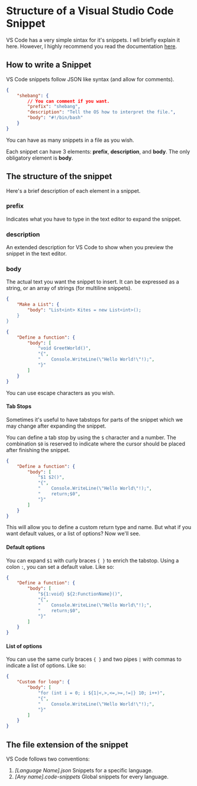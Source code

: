 # Structure of a Visual Studio Code Snippet

VS Code has a very simple sintax for it's snippets. I wll briefly explain it
here. However, I highly recommend you read the documentation
[here](https://code.visualstudio.com/docs/editor/userdefinedsnippets).

## How to write a Snippet
VS Code snippets follow JSON like syntax (and allow for comments).

```json
{
    "shebang": {
        // You can comment if you want.
        "prefix": "shebang",
        "description": "Tell the OS how to interpret the file.",
        "body": "#!/bin/bash"
    }
}
```

You can have as many snippets in a file as you wish.

Each snippet can have 3 elements: **prefix**, **description**, and **body**.
The only obligatory element is **body**.

## The structure of the snippet

Here's a brief description of each element in a snippet.

### prefix

Indicates what you have to type in the text editor to expand the snippet.

### description

An extended description for VS Code to show when you preview the snippet in
the text editor.

### body

The actual text you want the snippet to insert. It can be expressed as a
string, or an array of strings (for multiline snippets).

```json
{
    "Make a List": {
        "body": "List<int> Kites = new List<int>();
    }
}
```

```json
{
    "Define a function": {
        "body": [
            "void GreetWorld()",
            "{",
            "    Console.WriteLine(\"Hello World!\"!);",
            "}"
        ]
    }
}
```

You can use escape characters as you wish.

#### Tab Stops

Sometimes it's useful to have tabstops for parts of the snippet which we may
change after expanding the snippet.

You can define a tab stop by using the `$` character and a number. The
combination `$0` is reserved to indicate where the cursor should be placed
after finishing the snippet.

```json
{
    "Define a function": {
        "body": [
            "$1 $2()",
            "{",
            "    Console.WriteLine(\"Hello World\"!);",
            "    return;$0",
            "}"
        ]
    }
}
```

This will allow you to define a custom return type and name. But what if you
want default values, or a list of options? Now we'll see.

#### Default options

You can expand `$1` with curly braces `{ }` to enrich the tabstop. Using a
colon `:`, you can set a default value. Like so:

```json
{
    "Define a function": {
        "body": [
            "${1:void} ${2:FunctionName}()",
            "{",
            "    Console.WriteLine(\"Hello World\"!);",
            "    return;$0",
            "}"
        ]
    }
}
```

#### List of options

You can use the same curly braces `{ }` and two pipes `|` with commas to
indicate a list of options. Like so:

```json
{
    "Custom for loop": {
        "body": [
            "for (int i = 0; i ${1|<,>,<=,>=,!=|} 10; i++)",
            "{",
            "    Console.WriteLine(\"Hello World!\"!);",
            "}"
        ]
    }
}
```

## The file extension of the snippet

VS Code follows two conventions:

1. *\[Language Name\].json* Snippets for a specific language.
1. *\[Any name\].code-snippets* Global snippets for every language.
